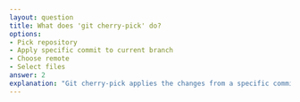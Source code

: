 ```yaml
---
layout: question
title: What does 'git cherry-pick' do?
options:
- Pick repository
- Apply specific commit to current branch
- Choose remote
- Select files
answer: 2
explanation: "Git cherry-pick applies the changes from a specific commit to your current branch without merging the entire branch."
---
```


